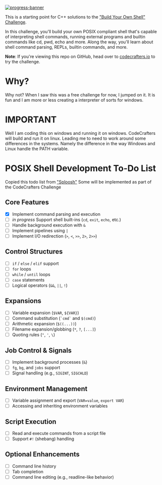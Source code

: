 [![progress-banner](https://backend.codecrafters.io/progress/shell/43dc6bc0-59eb-45ca-9011-e542cdffb1ef)](https://app.codecrafters.io/users/codecrafters-bot?r=2qF)

This is a starting point for C++ solutions to the
["Build Your Own Shell" Challenge](https://app.codecrafters.io/courses/shell/overview).

In this challenge, you'll build your own POSIX compliant shell that's capable of
interpreting shell commands, running external programs and builtin commands like
cd, pwd, echo and more. Along the way, you'll learn about shell command parsing,
REPLs, builtin commands, and more.

**Note**: If you're viewing this repo on GitHub, head over to
[codecrafters.io](https://codecrafters.io) to try the challenge.

# Why?
Why not? When I saw this was a free challenge for now, I jumped on it. It is fun and I am more or less creating a interpreter of sorts for windows.

# IMPORTANT
Well I am coding this on windows and running it on windows. CodeCrafters will build and run it on linux.
Leading me to need to work around some differences in the systems. Namely the difference in the way Windows and Linux handle the PATH variable. 

# POSIX Shell Development To-Do List
Copied this todo list from ["Sploosh"](https://github.com/adamadair/sploosh)
Some will be implemented as part of the CodeCrafters Challenge

## Core Features
- [X] Implement command parsing and execution
- [ ] *in progress* Support shell built-ins (`cd`, `exit`, `echo`, etc.)
- [ ] Handle background execution with `&`
- [ ] Implement pipelines using `|`
- [ ] Implement I/O redirection (`>`, `<`, `>>`, `2>`, `2>>`)

## Control Structures
- [ ] `if` / `else` / `elif` support
- [ ] `for` loops
- [ ] `while` / `until` loops
- [ ] `case` statements
- [ ] Logical operators (`&&`, `||`, `!`)

## Expansions
- [ ] Variable expansion (`$VAR`, `${VAR}`)
- [ ] Command substitution (`` `cmd` `` and `$(cmd)`)
- [ ] Arithmetic expansion (`$((...))`)
- [ ] Filename expansion/globbing (`*`, `?`, `[...]`)
- [ ] Quoting rules (`"`, `'`, `\`)

## Job Control & Signals
- [ ] Implement background processes (`&`)
- [ ] `fg`, `bg`, and `jobs` support
- [ ] Signal handling (e.g., `SIGINT`, `SIGCHLD`)

## Environment Management
- [ ] Variable assignment and export (`VAR=value`, `export VAR`)
- [ ] Accessing and inheriting environment variables

## Script Execution
- [ ] Read and execute commands from a script file
- [ ] Support `#!` (shebang) handling

## Optional Enhancements
- [ ] Command line history
- [ ] Tab completion
- [ ] Command line editing (e.g., readline-like behavior)
